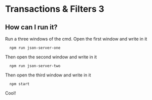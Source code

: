 # Transactions & Filters 3
## How can I run it?
Run a three windows of the cmd.
Open the first window and write in it
```
  npm run json-server-one
```

Then open the second window and write in it
```
  npm run json-server-two
```

Then open the third window and write in it
```
  npm start
```

Cool!
